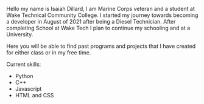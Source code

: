 Hello my name is Isaiah Dillard,
  I am Marine Corps veteran and a student at Wake Technical Community College. I started my journey towards becoming a developer in August of 2021 after being a Diesel Technician. After completing School at Wake Tech I plan to continue my schooling and at a University.
  
  Here you will be able to find past programs and projects that I have created for either class or in my free time.

Current skills:
- Python
- C++
- Javascript
- HTML and CSS
